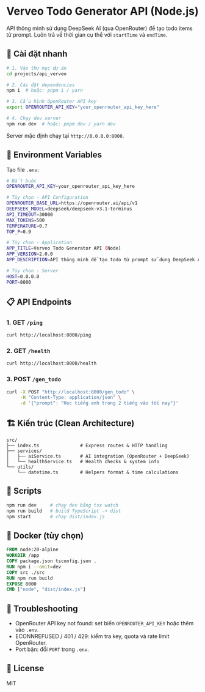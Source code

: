 # Verveo Todo Generator API (Node.js)

API thông minh sử dụng DeepSeek AI (qua OpenRouter) để tạo todo items từ prompt. Luôn trả về thời gian cụ thể với `startTime` và `endTime`.

## 🚀 Cài đặt nhanh

```bash
# 1. Vào thư mục dự án
cd projects/api_verveo

# 2. Cài đặt dependencies
npm i  # hoặc: pnpm i / yarn

# 3. Cấu hình OpenRouter API key
export OPENROUTER_API_KEY="your_openrouter_api_key_here"

# 4. Chạy dev server
npm run dev  # hoặc: pnpm dev / yarn dev
```

Server mặc định chạy tại `http://0.0.0.0:8000`.

## 🔑 Environment Variables

Tạo file `.env`:

```bash
# Bắt buộc
OPENROUTER_API_KEY=your_openrouter_api_key_here

# Tùy chọn - API Configuration
OPENROUTER_BASE_URL=https://openrouter.ai/api/v1
DEEPSEEK_MODEL=deepseek/deepseek-v3.1-terminus
API_TIMEOUT=30000
MAX_TOKENS=500
TEMPERATURE=0.7
TOP_P=0.9

# Tùy chọn - Application
APP_TITLE=Verveo Todo Generator API (Node)
APP_VERSION=2.0.0
APP_DESCRIPTION=API thông minh để tạo todo từ prompt sử dụng DeepSeek AI

# Tùy chọn - Server
HOST=0.0.0.0
PORT=8000
```

## 📋 API Endpoints

### 1. GET `/ping`
```bash
curl http://localhost:8000/ping
```

### 2. GET `/health`
```bash
curl http://localhost:8000/health
```

### 3. POST `/gen_todo`
```bash
curl -X POST "http://localhost:8000/gen_todo" \
     -H "Content-Type: application/json" \
     -d '{"prompt": "Học tiếng anh trong 2 tiếng vào tối nay"}'
```

## 🏗️ Kiến trúc (Clean Architecture)

```
src/
├── index.ts               # Express routes & HTTP handling
├── services/
│   ├── aiService.ts       # AI integration (OpenRouter + DeepSeek)
│   └── healthService.ts   # Health checks & system info
└── utils/
    └── datetime.ts        # Helpers format & time calculations
```

## 🧪 Scripts

```bash
npm run dev     # chạy dev bằng tsx watch
npm run build   # build TypeScript -> dist
npm start       # chạy dist/index.js
```

## 🐳 Docker (tùy chọn)

```dockerfile
FROM node:20-alpine
WORKDIR /app
COPY package.json tsconfig.json .
RUN npm i --omit=dev
COPY src ./src
RUN npm run build
EXPOSE 8000
CMD ["node", "dist/index.js"]
```

## 🔧 Troubleshooting
- OpenRouter API key not found: set biến `OPENROUTER_API_KEY` hoặc thêm vào `.env`.
- ECONNREFUSED / 401 / 429: kiểm tra key, quota và rate limit OpenRouter.
- Port bận: đổi `PORT` trong `.env`.

## 📄 License
MIT
